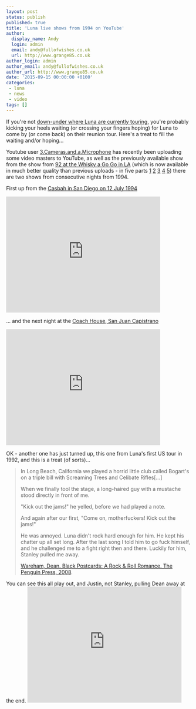 ```yaml
---
layout: post
status: publish
published: true
title: 'Luna live shows from 1994 on YouTube'
author:
  display_name: Andy
  login: admin
  email: andy@fullofwishes.co.uk
  url: http://www.grange85.co.uk
author_login: admin
author_email: andy@fullofwishes.co.uk
author_url: http://www.grange85.co.uk
date: '2015-09-15 00:00:00 +0100'
categories:
 - luna
 - news
 - video
tags: []
---
```

<p class="lead"> If you're not <a href="http://db.fullofwishes.co.uk/luna/shows/">down-under where Luna are currently touring</a>, you're probably kicking your heels waiting (or crossing your fingers hoping) for Luna to come by (or come back) on their reunion tour. Here's a treat to fill the waiting and/or hoping...</p>

Youtube user [3.Cameras.and.a.Microphone](https://www.youtube.com/channel/UC8tAnV9M2FKiJF2pDbXU0hw) has recently been uploading some video masters to YouTube, as well as the previously available show from the show from [92 at the Whisky a Go Go in LA](http://db.fullofwishes.co.uk/luna/shows/1992/1992-11-05-luna-whiskey-a-go-go-los-angeles-ca-usa/) (which is now available in much better quality than previous uploads - in five parts [1](https://www.youtube.com/watch?v=oOzrVW5HUVI) [2](https://www.youtube.com/watch?v=wDEyJV3z2_k) [3](https://www.youtube.com/watch?v=urYEA-3jTe8) [4](https://www.youtube.com/watch?v=1Ldujrgwvlo) [5](https://www.youtube.com/watch?v=ZV65bUtHuFU)) there are two shows from consecutive nights from 1994.

First up from the [Casbah in San Diego on 12 July 1994](http://db.fullofwishes.co.uk/luna/shows/1994/1994-07-12-casbah-san-diego-ca-usa/)

<iframe width="420" height="315" src="https://www.youtube.com/embed/ZgR4pBTCdUk" frameborder="0" allowfullscreen></iframe>

... and the next night at the [Coach House, San Juan Capistrano](http://db.fullofwishes.co.uk/luna/shows/1994/1994-07-13-luna-coach-house-los-angeles-ca-usa/)

<iframe width="420" height="315" src="https://www.youtube.com/embed/QNq24KG9RUQ" frameborder="0" allowfullscreen></iframe>

<p class="lead" id="2015-09-16-more">OK - another one has just turned up, this one from Luna's first US tour in 1992, and this is a treat (of sorts)&hellip;</p>
<blockquote>
<p>In Long Beach, California we played a horrid little club called Bogart's on a triple bill with Screaming Trees and Celibate Rifles[...]</p>
<p>When we finally tool the stage, a long-haired guy with a mustache stood directly in front of me.</p>
<p>"Kick out the jams!" he yelled, before we had played a note.</p>
<p>And again after our first, "Come on, motherfuckers! Kick out the jams!"</p>
<p>He was annoyed. Luna didn't rock hard enough for him. He kept his chatter up all set long. After the last song I told him to go fuck himself, and he challenged me to a fight right then and there. Luckily for him, Stanley pulled me away.</p>
<footer><a href="http://amzn.to/1YjwWBy">Wareham, Dean. Black Postcards: A Rock & Roll Romance. The Penguin Press, 2008</a>.</footer>
</blockquote>
You can see this all play out, and Justin, not Stanley, pulling Dean away at the end.
<iframe width="420" height="315" src="https://www.youtube.com/embed/P02tq2NpB3s" frameborder="0" allowfullscreen></iframe>

